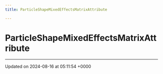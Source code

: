 ```yaml
---
title: ParticleShapeMixedEffectsMatrixAttribute

---
```


# ParticleShapeMixedEffectsMatrixAttribute





-------------------------------

Updated on 2024-08-16 at 05:11:54 +0000